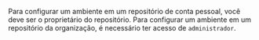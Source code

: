 Para configurar um ambiente em um repositório de conta pessoal, você deve ser o proprietário do repositório. Para configurar um ambiente em um repositório da organização, é necessário ter acesso de `administrador`.
